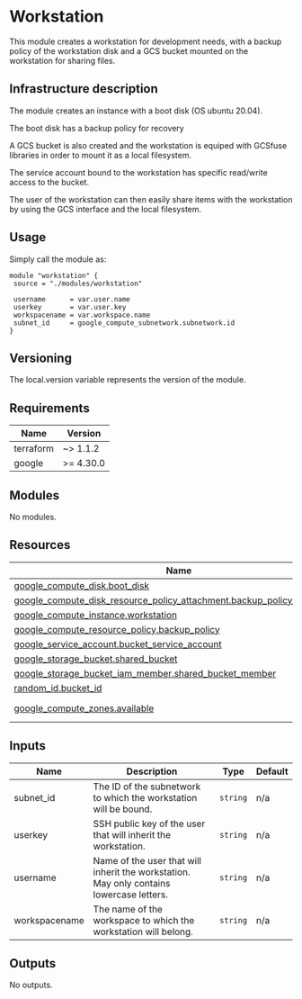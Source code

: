 <!-- BEGIN_TF_DOCS -->
# Workstation

This module creates a workstation for development needs, with a backup policy of the workstation disk and a GCS bucket mounted on the workstation for sharing files.

## Infrastructure description

The module creates an instance with a boot disk (OS ubuntu 20.04).

The boot disk has a backup policy for recovery

A GCS bucket is also created and the workstation is equiped with GCSfuse libraries in order to mount it as a local filesystem.

The service account bound to the workstation has specific read/write access to the bucket.

The user of the workstation can then easily share items with the workstation by using the GCS interface and the local filesystem.

## Usage

Simply call the module as:

```hcl
module "workstation" {
 source = "./modules/workstation"

 username      = var.user.name
 userkey       = var.user.key
 workspacename = var.workspace.name
 subnet_id     = google_compute_subnetwork.subnetwork.id
}
```

## Versioning

The local.version variable represents the version of the module.

## Requirements

| Name | Version |
|------|---------|
| terraform | ~> 1.1.2 |
| google | >= 4.30.0 |

## Modules

No modules.

## Resources

| Name | Type |
|------|------|
| [google_compute_disk.boot_disk](https://registry.terraform.io/providers/hashicorp/google/latest/docs/resources/compute_disk) | resource |
| [google_compute_disk_resource_policy_attachment.backup_policy_attachment](https://registry.terraform.io/providers/hashicorp/google/latest/docs/resources/compute_disk_resource_policy_attachment) | resource |
| [google_compute_instance.workstation](https://registry.terraform.io/providers/hashicorp/google/latest/docs/resources/compute_instance) | resource |
| [google_compute_resource_policy.backup_policy](https://registry.terraform.io/providers/hashicorp/google/latest/docs/resources/compute_resource_policy) | resource |
| [google_service_account.bucket_service_account](https://registry.terraform.io/providers/hashicorp/google/latest/docs/resources/service_account) | resource |
| [google_storage_bucket.shared_bucket](https://registry.terraform.io/providers/hashicorp/google/latest/docs/resources/storage_bucket) | resource |
| [google_storage_bucket_iam_member.shared_bucket_member](https://registry.terraform.io/providers/hashicorp/google/latest/docs/resources/storage_bucket_iam_member) | resource |
| [random_id.bucket_id](https://registry.terraform.io/providers/hashicorp/random/latest/docs/resources/id) | resource |
| [google_compute_zones.available](https://registry.terraform.io/providers/hashicorp/google/latest/docs/data-sources/compute_zones) | data source |

## Inputs

| Name | Description | Type | Default |
|------|-------------|------|---------|
| subnet\_id | The ID of the subnetwork to which the workstation will be bound. | `string` | n/a |
| userkey | SSH public key of the user that will inherit the workstation. | `string` | n/a |
| username | Name of the user that will inherit the workstation. May only contains lowercase letters. | `string` | n/a |
| workspacename | The name of the workspace to which the workstation will belong. | `string` | n/a |

## Outputs

No outputs.
<!-- END_TF_DOCS -->